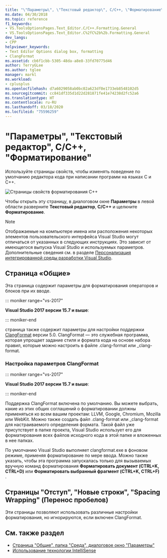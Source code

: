 ```yaml
---
title: "\"Параметры\", \"Текстовый редактор\", C/C++, \"Форматирование\""
ms.date: 04/30/2018
ms.topic: reference
f1_keywords:
- VS.ToolsOptionsPages.Text_Editor.C/C++.Formatting.General
- VS.ToolsOptionsPages.Text_Editor.C%2fC%2b%2b.Formatting.General
dev_langs:
- CPP
helpviewer_keywords:
- Text Editor Options dialog box, formatting
- ClangFormat
ms.assetid: cb6f1cbb-5305-48da-a8e8-33fd70775d46
author: TerryGLee
ms.author: tglee
manager: markl
ms.workload:
- cplusplus
ms.openlocfilehash: d7a6029058ab0bc02a623df0e1733eb8548102d5
ms.sourcegitcommit: cc841df335d1d22d281871fe41e74238d2fc52a6
ms.translationtype: HT
ms.contentlocale: ru-RU
ms.lasthandoff: 03/18/2020
ms.locfileid: "75596259"
---
```

# <a name="options-text-editor-cc-formatting"></a>"Параметры", "Текстовый редактор", C/C++, "Форматирование"

Используйте страницы свойств, чтобы изменять поведение по умолчанию редактора кода при написании программ на языках C и C++.

![Страницы свойств форматирования C++](media/cpp-formatting.png)

Чтобы открыть эту страницу, в диалоговом окне **Параметры** в левой области разверните **Текстовый редактор**, **C/C++** и щелкните **Форматирование**.

> [!NOTE]
> Отображаемые на компьютере имена или расположения некоторых элементов пользовательского интерфейса Visual Studio могут отличаться от указанных в следующих инструкциях. Это зависит от имеющегося выпуска Visual Studio и используемых параметров. Дополнительные сведения см. в разделе [Персонализация интегрированной среды разработки Visual Studio](../../ide/personalizing-the-visual-studio-ide.md).

## <a name="general-page"></a>Страница «Общие»

Эта страница содержит параметры для форматирования операторов и блоков при их вводе.

::: moniker range="vs-2017"

**Visual Studio 2017 версии 15.7 и выше**:

::: moniker-end

страница также содержит параметры для настройки поддержки [ClangFormat](https://clang.llvm.org/docs/ClangFormat.html) версии 5.0. ClangFormat — это служебная программа, которая упрощает задание стиля и формата кода на основе набора правил, которые можно настроить в файле .clang-format или _clang-format.

### <a name="configuring-clangformat-options"></a>Настройка параметров ClangFormat

::: moniker range="vs-2017"

**Visual Studio 2017 версии 15.7 и выше**:

::: moniker-end

Поддержка ClangFormat включена по умолчанию. Вы можете выбрать, какие из этих общих соглашений о форматировании должны применяться ко всем вашим проектам: LLVM, Google, Chromium, Mozilla или WebKit. Можно также создать файл .clang-format или _clang-format для настраиваемого определения формата. Такой файл уже присутствует в папке проекта, Visual Studio использует его для форматирования всех файлов исходного кода в этой папке и вложенных в нее папках.

По умолчанию Visual Studio выполняет clangformat.exe в фоновом режиме, применяя форматирование по мере ввода. Можно также указать, чтобы эта программа запускалась только для вызываемых вручную команд форматирования **Форматировать документ (CTRL+K, CTRL+D)** или **Форматировать выбранный фрагмент (CTRL+K, CTRL+F)** .

## <a name="indentation-new-lines-spacing-wrapping-pages"></a>Страницы "Отступ", "Новые строки", "Spacing Wrapping" (Перенос пробелов)

Эти страницы позволяют использовать различные настройки форматирования, но игнорируются, если включен ClangFormat.

## <a name="see-also"></a>См. также раздел

- [Страница "Общие", папка "Среда", диалоговое окно "Параметры"](../../ide/reference/general-environment-options-dialog-box.md)
- [Использование технологии IntelliSense](../../ide/using-intellisense.md)

